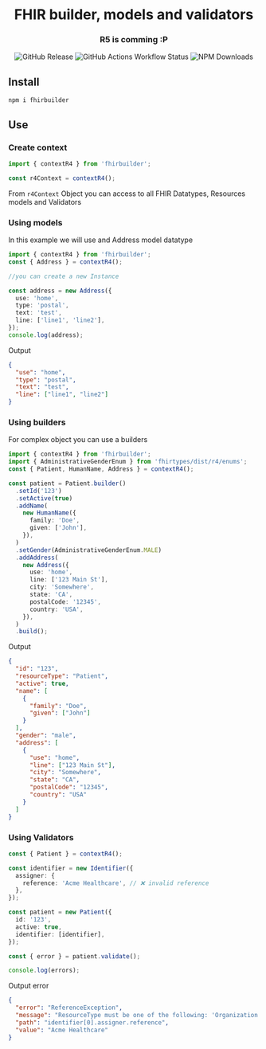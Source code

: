 <h1 align="center" style="border-bottom: none;">FHIR builder, models and validators</h1>
<h3 align="center">R5 is comming :P</h3>
<p align="center">
<!--
  <a href="https://github.com/semantic-release/semantic-release/actions/workflows/test.yml">
    <img alt="Build states" src="https://github.com/semantic-release/semantic-release/actions/workflows/test.yml/badge.svg">
  </a>
  -->

  <img alt="GitHub Release" src="https://img.shields.io/github/v/release/robertoAraneda/fhir-builder">
<img alt="GitHub Actions Workflow Status" src="https://img.shields.io/github/actions/workflow/status/robertoAraneda/fhir-builder/publish.yml">
  <img alt="NPM Downloads" src="https://img.shields.io/npm/dw/fhirbuilder">
</p>

## Install

```shell
npm i fhirbuilder
```

## Use

### Create context

```ts
import { contextR4 } from 'fhirbuilder';

const r4Context = contextR4();
```

From `r4Context` Object you can access to all FHIR Datatypes, Resources models and Validators

### Using models

In this example we will use and Address model datatype

```ts
import { contextR4 } from 'fhirbuilder';
const { Address } = contextR4();

//you can create a new Instance

const address = new Address({
  use: 'home',
  type: 'postal',
  text: 'test',
  line: ['line1', 'line2'],
});
console.log(address);
```

Output

```json
{
  "use": "home",
  "type": "postal",
  "text": "test",
  "line": ["line1", "line2"]
}
```

### Using builders

For complex object you can use a builders

```ts
import { contextR4 } from 'fhirbuilder';
import { AdministrativeGenderEnum } from 'fhirtypes/dist/r4/enums';
const { Patient, HumanName, Address } = contextR4();

const patient = Patient.builder()
  .setId('123')
  .setActive(true)
  .addName(
    new HumanName({
      family: 'Doe',
      given: ['John'],
    }),
  )
  .setGender(AdministrativeGenderEnum.MALE)
  .addAddress(
    new Address({
      use: 'home',
      line: ['123 Main St'],
      city: 'Somewhere',
      state: 'CA',
      postalCode: '12345',
      country: 'USA',
    }),
  )
  .build();
```

Output

```json
{
  "id": "123",
  "resourceType": "Patient",
  "active": true,
  "name": [
    {
      "family": "Doe",
      "given": ["John"]
    }
  ],
  "gender": "male",
  "address": [
    {
      "use": "home",
      "line": ["123 Main St"],
      "city": "Somewhere",
      "state": "CA",
      "postalCode": "12345",
      "country": "USA"
    }
  ]
}
```

### Using Validators

```ts
const { Patient } = contextR4();

const identifier = new Identifier({
  assigner: {
    reference: 'Acme Healthcare', // ❌ invalid reference
  },
});

const patient = new Patient({
  id: '123',
  active: true,
  identifier: [identifier],
});

const { error } = patient.validate();

console.log(errors);
```

Output error

```json
{
  "error": "ReferenceException",
  "message": "ResourceType must be one of the following: 'Organization'",
  "path": "identifier[0].assigner.reference",
  "value": "Acme Healthcare"
}
```
